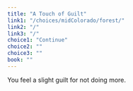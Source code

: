 ```yaml
---
title: "A Touch of Guilt"
link1: "/choices/midColorado/forest/"
link2: "/"
link3: "/"
choice1: "Continue"
choice2: ""
choice3: ""
book: ""
---
```

You feel a slight guilt for not doing more.